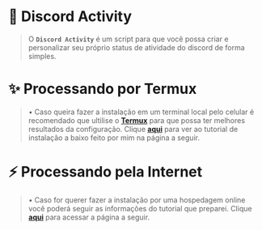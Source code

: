 <h1>🌙 Discord Activity</h1>

> O **`Discord Activity`** é um script para que você possa criar e personalizar seu próprio status de atividade do discord de forma simples.

<h1>✨ Processando por Termux</h1>

> • Caso queira fazer a instalação em um terminal local pelo celular é recomendado que ultilise o <b><a href="https://termux.com">Termux</a></b> para que possa ter melhores resultados da configuração. Clique <b><a href="https://github.com/TCDhub/Discord-Activity/TERMUX.md">aqui</a></b> para ver ao tutorial de instalação a baixo feito por mim na página a seguir.
<h1>⚡ Processando pela Internet</h1>

> • Caso for querer fazer a instalação por uma hospedagem online você poderá seguir as informações do tutorial que preparei. Clique <b><a href="https://github.com/TCDhub/Discord-Activity/OTHERS.md">aqui</a></b> para acessar a página a seguir.

